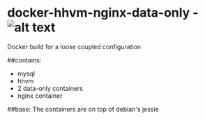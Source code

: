 # docker-hhvm-nginx-data-only  - ![alt text][logo]
Docker build for a loose coupled configuration

##contains:

 - mysql
 - hhvm
 - 2 data-only containers
 - nginx container

##base:
The containers are on top of debian's jessie

[logo]: https://avatars0.githubusercontent.com/u/14752599?v=3&s=50 "Logo Title Text 2"
